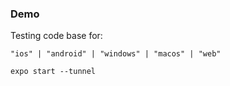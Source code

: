 ### Demo

Testing code base for:

```shell
"ios" | "android" | "windows" | "macos" | "web"
```

```shell
expo start --tunnel
```


